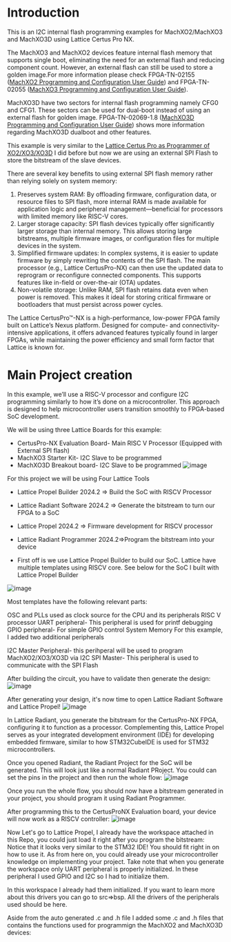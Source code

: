 # Introduction

This is an I2C internal flash programming examples for MachXO2/MachXO3 and MachXO3D using Lattice Certus Pro NX.

The MachXO3 and MachXO2 devices feature internal flash memory that supports single boot, eliminating the need for an external flash and reducing component count. However, an external flash can still be used to store a golden image.For more information
please check FPGA-TN-02155 ([MachXO2 Programming and Configuration User Guide](https://www.latticesemi.com/view_document?document_id=39085)) and FPGA-TN-02055 ([MachXO3 Programming and Configuration User Guide](https://www.latticesemi.com/view_document?document_id=50123)).

MachXO3D have two sectors for internal flash programming namely CFG0 and CFG1. These sectors can be used for dual-boot instead of using an external flash for golden image. FPGA-TN-02069-1.8 ([MachXO3D Programming and Configuration User Guide](https://www.latticesemi.com/view_document?document_id=52591)) shows more information regarding MachXO3D dualboot and other features.

This example is very similar to the [Lattice Certus Pro as Programmer of XO2/XO3/XO3D](https://github.com/rrquizon1/MachXO2-XO3-and-MachXO3D-I2C-internal-flash-Programming-using-STM32) I did before but now we are using an external SPI Flash to store the bitstream of the slave devices.

There are several key benefits to using external SPI flash memory rather than relying solely on system memory:

1. Preserves system RAM: By offloading firmware, configuration data, or resource files to SPI flash, more internal RAM is made available for application logic and peripheral management—beneficial for processors with limited memory like RISC-V cores.
2. Larger storage capacity: SPI flash devices typically offer significantly larger storage than internal memory. This allows storing large bitstreams, multiple firmware images, or configuration files for multiple devices in the system.
3. Simplified firmware updates: In complex systems, it is easier to update firmware by simply rewriting the contents of the SPI flash. The main processor (e.g., Lattice CertusPro-NX) can then use the updated data to reprogram or reconfigure connected components. This supports features like in-field or over-the-air (OTA) updates.
4. Non-volatile storage: Unlike RAM, SPI flash retains data even when power is removed. This makes it ideal for storing critical firmware or bootloaders that must persist across power cycles.

The Lattice CertusPro™-NX is a high-performance, low-power FPGA family built on Lattice’s Nexus platform. Designed for compute- and connectivity-intensive applications, it offers advanced features typically found in larger FPGAs, while maintaining the power efficiency and small form factor that Lattice is known for.


# Main Project creation
In this example, we’ll use a RISC-V processor and configure I2C programming similarly to how it’s done on a microcontroller. This approach is designed to help microcontroller users transition smoothly to FPGA-based SoC development.

We will be using three Lattice Boards for this example:
* CertusPro-NX Evaluation Board- Main RISC V Processor (Equipped with External SPI flash)
* MachXO3 Starter Kit- I2C Slave to be programmed
* MachXO3D Breakout board- I2C Slave to be programmed
![image](https://github.com/user-attachments/assets/d1db85bb-9abd-451e-ade9-cd6193b82888)

For this project we will be using Four Lattice Tools
* Lattice Propel Builder 2024.2 => Build the SoC with RISCV Processor
* Lattice Radiant Software 2024.2 => Generate the bitstream to turn our FPGA to a SoC
* Lattice Propel 2024.2 => Firmware development for RISCV processor
* Lattice Radiant Programmer 2024.2=>Program the bitstream into your device

* First off is we use Lattice Propel Builder to build our SoC. Lattice have multiple templates using RISCV core. See below for the SoC I built with Lattice Propel Builder

![image](https://github.com/user-attachments/assets/29da6a41-e412-40a1-89c9-1664b34818a0)

Most templates have the following relevant parts:

OSC and PLLs used as clock source for the CPU and its peripherals
RISC V processor
UART peripheral- This peripheral is used for printf debugging
GPIO peripheral- For simple GPIO control
System Memory
For this example, I added two additional peripherals

I2C Master Peripheral- this perihperal will be used to program MachXO2/XO3/XO3D via I2C
SPI Master- This peripheral is used to communicate with the SPI Flash

After building the circuit, you have to validate then generate the design:
![image](https://github.com/user-attachments/assets/6d9ec414-a34d-46b2-9c15-9181c20803c6)

After generating your design, it's now time to open Lattice Radiant Software and Lattice Propel!
![image](https://github.com/user-attachments/assets/e5f93fb2-fe1d-4964-bb1d-9eac5a785512)

In Lattice Radiant, you generate the bitstream for the CertusPro-NX FPGA, configuring it to function as a processor. Complementing this, Lattice Propel serves as your integrated development environment (IDE) for developing embedded firmware, similar to how STM32CubeIDE is used for STM32 microcontrollers.

Once you opened Radiant, the Radiant Project for the SoC will be generated. This will look just like a normal Radiant PRoject. You could can set the pins in the project and then run the whole flow:
![image](https://github.com/user-attachments/assets/2512990e-d6c2-44cc-80aa-e22b00425d06)


Once you run the whole flow, you should now have a bitstream generated in your project, you should program it using Radiant Programmer.

After programming this to the CertusProNX Evaluation board, your device will now work as a RISCV controller:
![image](https://github.com/user-attachments/assets/1e97f613-1589-474a-8d7f-847940c5135f)

Now Let's go to Lattice Propel, I already have the workspace attached in this Repo, you could just load it right after you program the bitstream:
Notice that it looks very similar to the STM32 IDE! You should fit right in on how to use it. As from here on, you could already use your microcontroller knowledge on implementing your project. Take note that when you generate the workspace only UART peripheral is properly initialized. In these peripheral I used GPIO and I2C so I had to initialize them.

In this workspace I already had them initialized. If you want to learn more about this drivers you can go to src=>bsp. All the drivers of the peripherals used should be here.

Aside from the auto generated .c and .h file I added some .c and .h files that contains the functions used for programmign the MachXO2 and MachXO3D devices:


